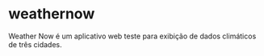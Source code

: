 # weathernow
Weather Now é um aplicativo web teste para exibição de dados climáticos de três cidades.
